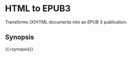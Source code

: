 <link rev="dp2:doc" href="src/main/resources/xml/xproc/html-to-epub3.xpl"/>
<link rel="rdf:type" href="http://www.daisy.org/ns/pipeline/userdoc"/>
<meta property="dc:title" content="HTML to EPUB3"/>

# HTML to EPUB3

Transforms (X)HTML documents into an EPUB 3 publication.

## Synopsis

{{>synopsis}}

